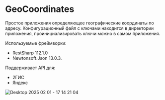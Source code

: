 # GeoCoordinates
Простое приложения  определяющее географические координаты по адресу. Конфигурационный файл с ключами находится в директории приложения, проинициализировать ключи можно в самом приложения.

Используемые фреймворки:
- RestSharp 112.1.0
- Newtonsoft.Json 13.0.3.
  
Поддерживает API для: 
- 2ГИС
- Яндекс

![Desktop 2025 02 01 - 17 14 21 04](https://github.com/user-attachments/assets/5f481ef2-10db-42d1-88fb-939937571246)

